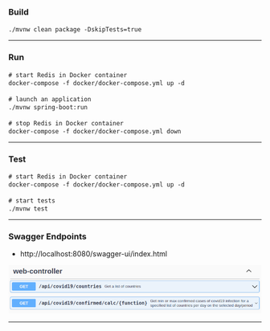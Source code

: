### Build

```
./mvnw clean package -DskipTests=true
```

---

### Run

```
# start Redis in Docker container
docker-compose -f docker/docker-compose.yml up -d

# launch an application
./mvnw spring-boot:run

# stop Redis in Docker container
docker-compose -f docker/docker-compose.yml down
```

---

### Test

```
# start Redis in Docker container
docker-compose -f docker/docker-compose.yml up -d

# start tests
./mvnw test
```

---

### Swagger Endpoints

* http://localhost:8080/swagger-ui/index.html

![REST API](REST_API.png)

---